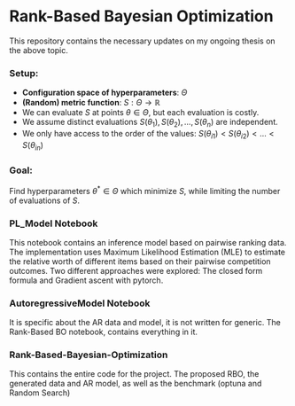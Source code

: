 # Rank-Based Bayesian Optimization

This repository contains the necessary updates on my ongoing thesis on the above topic. 
### Setup:
- **Configuration space of hyperparameters**: $\Theta$
- **(Random) metric function**: $S: \Theta \to \mathbb{R}$
- We can evaluate $S$ at points $\theta \in \Theta$, but each evaluation is costly.
- We assume distinct evaluations $S(\theta_1), S(\theta_2), \dots, S(\theta_n)$ are independent.
- We only have access to the order of the values: 
  $S(\theta_{i1}) < S(\theta_{i2}) < \dots < S(\theta_{in})$

### Goal:
Find hyperparameters $\theta^* \in \Theta$ which minimize $S$, while limiting the number of evaluations of $S$.


### PL_Model Notebook
This notebook contains an inference model based on pairwise ranking data. The implementation uses Maximum Likelihood Estimation (MLE) to estimate the relative worth of different items based on their pairwise competition outcomes. Two different approaches were explored: The closed form formula and Gradient ascent with pytorch.

### AutoregressiveModel Notebook
It is specific about the AR data and model, it is not written for generic. The Rank-Based BO notebook, contains everything in it.

### Rank-Based-Bayesian-Optimization
This contains the entire code for the project. The proposed RBO, the generated data and AR model, as well as the benchmark (optuna and Random Search)
